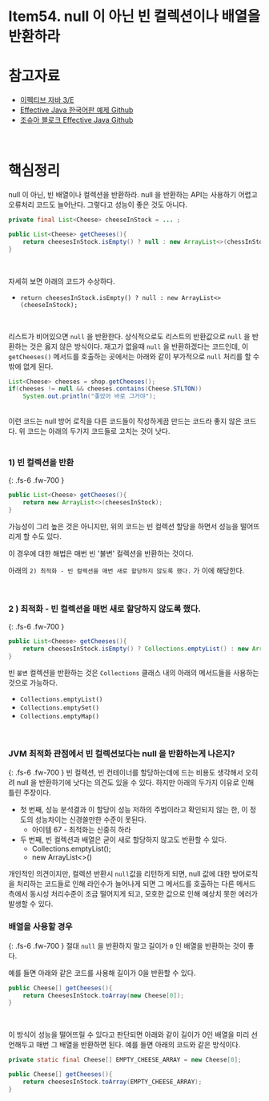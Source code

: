 # Item54. null 이 아닌 빈 컬렉션이나 배열을 반환하라

# 참고자료

- [이펙티브 자바 3/E](http://www.yes24.com/Product/Goods/65551284)
- [Effective Java 한국어판 예제 Github](https://github.com/WegraLee)
- [조슈아 블로크 Effective Java Github](https://github.com/jbloch/effective-java-3e-source-code/tree/master/src/effectivejava)

<br/>



# 핵심정리

null 이 아닌, 빈 배열이나 컬렉션을 반환하라. null 을 반환하는 API는 사용하기 어렵고 오류처리 코드도 늘어난다. 그렇다고 성능이 좋은 것도 아니다.<br/>

```java
private final List<Cheese> cheeseInStock = ... ;

public List<Cheese> getCheeses(){
    return cheesesInStock.isEmpty() ? null : new ArrayList<>(chessInStock);
}
```

<br/>

자세히 보면 아래의 코드가 수상하다.

- `return cheesesInStock.isEmpty() ? null : new ArrayList<>(cheeseInStock);` 

<br/>

리스트가 비어있으면 `null` 을 반환한다. 상식적으로도 리스트의 반환값으로 `null` 을 반환하는 것은 옳지 않은 방식이다. 재고가 없을때 `null` 을 반환하겠다는 코드인데, 이 `getCheeses()` 메서드를 호출하는 곳에서는 아래와 같이 부가적으로 `null` 처리를 할 수밖에 없게 된다.<br/>

```java
List<Cheese> cheeses = shop.getCheeses();
if(cheeses != null && cheeses.contains(Cheese.STLTON))
    System.out.println("좋았어 바로 그거야");
```

<br/>
이런 코드는 null 방어 로직을 다른 코드들이 작성하게끔 만드는 코드라 좋지 않은 코드다. 위 코드는 아래의 두가지 코드들로 고치는 것이 낫다.<br/>
<br/>



### 1\) 빈 컬렉션을 반환

{: .fs-6 .fw-700 }

```java
public List<Cheese> getCheeses(){
    return new ArrayList<>(cheesesInStock);
}
```

가능성이 그리 높은 것은 아니지만, 위의 코드는 빈 컬렉션 할당을 하면서 성능을 떨어뜨리게 할 수도 있다.<br/>

이 경우에 대한 해법은 매번 빈 '불변' 컬렉션을 반환하는 것이다.<br/>

아래의 `2) 최적화 - 빈 컬렉션을 매번 새로 할당하지 않도록 했다.` 가 이에 해당한다.<br/>

<br/>



### 2 ) 최적화 - 빈 컬렉션을 매번 새로 할당하지 않도록 했다.

{: .fs-6 .fw-700 }

```java
public List<Cheese> getCheeses(){
    return cheesesInStock.isEmpty() ? Collections.emptyList() : new ArrayList<>(cheesesInStock);
}
```

빈 `불변` 컬렉션을 반환하는 것은 `Collections` 클래스 내의 아래의 메서드들을 사용하는 것으로 가능하다.

- `Collections.emptyList()`
- `Collections.emptySet()`
- `Collections.emptyMap()` 

<br/>



### JVM 최적화 관점에서 빈 컬렉션보다는 null 을 반환하는게 나은지?

{: .fs-6 .fw-700 }
빈 컬렉션, 빈 컨테이너를 할당하는데에 드는 비용도 생각해서 오히려 null 을 반환하기에 낫다는 의견도 있을 수 있다. 하지만 아래의 두가지 이유로 인해 틀린 주장이다.<br/>

- 첫 번째, 성능 분석결과 이 할당이 성능 저하의 주범이라고 확인되지 않는 한, 이 정도의 성능차이는 신경쓸만한 수준이 못된다.
  - 아이템 67 - 최적화는 신중히 하라
- 두 번째, 빈 컬렉션과 배열은 굳이 새로 할당하지 않고도 반환할 수 있다. 
  - Collections.emptyList();
  - new ArrayList<>()

개인적인 의견이지만, 컬렉션 반환시 `null`값을 리턴하게 되면, null 값에 대한 방어로직을 처리하는 코드들로 인해 라인수가 늘어나게 되면 그 메서드를 호출하는 다른 메서드 측에서 동시성 처리수준이 조금 떨어지게 되고, 모호한 값으로 인해 예상치 못한 에러가 발생할 수 있다.<br/>




### 배열을 사용할 경우

{: .fs-6 .fw-700 }
절대 `null` 을 반환하지 말고 길이가 `0` 인 배열을 반환하는 것이 좋다.<br/>

예를 들면 아래와 같은 코드를 사용해 길이가 0을 반환할 수 있다.<br/>

```java
public Cheese[] getCheeses(){
    return CheesesInStock.toArray(new Cheese[0]);
}
```

<br/>



이 방식이 성능을 떨어뜨릴 수 있다고 판단되면 아래와 같이 길이가 0인 배열을 미리 선언해두고 매번 그 배열을 반환하면 된다. 예를 들면 아래의 코드와 같은 방식이다.

```java
private static final Cheese[] EMPTY_CHEESE_ARRAY = new Cheese[0];

public Cheese[] getCheeses(){
    return cheesesInStock.toArray(EMPTY_CHEESE_ARRAY);
}
```

<br/>

